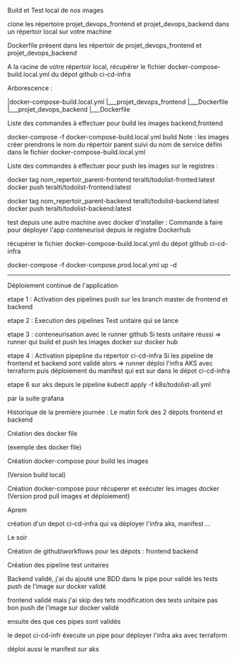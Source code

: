 Build et Test local de nos images

clone les répertoire projet_devops_frontend et projet_devops_backend dans un répertoir local sur votre machine

Dockerfile présent dans les répertoir de projet_devops_frontend et projet_devops_backend

A la racine de votre répertoir local, récupérer le fichier docker-compose-build.local.yml du dépot github ci-cd-infra

Arborescence :

|docker-compose-build.local.yml
|___projet_devops_frontend
    |___Dockerfile
|___projet_devops_backend
    |___Dockerfile


Liste des commandes à effectuer pour build les images backend,frontend

docker-compose -f docker-compose-build.local.yml build
Note : les images créer prendrons le nom du répertoir parent suivi du nom de service défini dans le fichier docker-compose-build.local.yml


Liste des commandes à effectuer pour push les images sur le registres : 

docker tag nom_repertoir_parent-frontend teralti/todolist-fronted:latest
docker push teralti/todolist-frontend:latest

docker tag  nom_repertoir_parent-backend teralti/todolist-backend:latest
docker push teralti/todolist-backend:latest

test depuis une autre machine avec docker d'installer :
Commande à faire pour déployer l'app conteneurisé depuis le registre Dockerhub

récupérer le fichier docker-compose-build.local.yml du dépot github ci-cd-infra

docker-compose -f docker-compose.prod.local.yml up -d

--------------------------------------------------------------------------------------------


Déploiement continue de l'application 

etape 1 : Activation des pipelines
push sur les branch master de frontend et backend

etape 2 : Execution des pipelines
Test unitaire qui se lance

etape 3 : conteneurisation avec le runner github
Si tests unitaire réussi => runner qui build et push les images docker sur docker hub

etape 4 : Activation pipepline du répertoir ci-cd-infra 
Si les pipeline de frontend et backend sont validé alors => runner déploi l'infra AKS avec terraform puis déploiement du manifest qui est sur dans le dépot ci-cd-infra

etape 6 sur aks depuis le pipeline
kubectl apply -f k8s/todolist-all.yml

par la suite grafana 




Historique de la première journée : 
Le matin 
fork des 2 dépots frontend et backend



Création des docker file 

(exemple des docker file)

Création docker-compose pour build les images 


(Version build local)

Création docker-compose pour récuperer et exécuter les images docker
(Version prod pull images et déploiement)



Aprem

création d'un depot ci-cd-infra qui va déployer l'infra aks, manifest ...



Le soir

Création de github\workflows pour les dépots : 
frontend 
backend



Création des pipeline test unitaires

Backend validé, j'ai du ajouté une BDD dans le pipe pour validé les tests
push de l'image sur docker validé

frontend  validé mais j'ai skip des tets
modification des tests unitaire pas bon
push de l'image sur docker validé


ensuite des que ces pipes sont validés 

le depot ci-cd-infr éxecute un pipe pour déployer l'infra aks avec terraform


déploi aussi le manifest sur aks